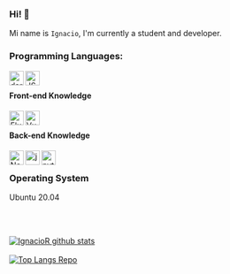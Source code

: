 ### Hi! 👋

Mi name is `Ignacio`, I'm currently a student and developer.

### Programming Languages:

<img align="left" alt="dart" height="26px" src="https://dart.dev/assets/logo_lockup_dart_horizontal-186d08217863a6ea400363df47d526f6dd89148e04cf2ce4de1718c5a212ee38.png" />
<img align="left" alt="JS" width=26px src="https://upload.wikimedia.org/wikipedia/commons/thumb/9/99/Unofficial_JavaScript_logo_2.svg/1200px-Unofficial_JavaScript_logo_2.svg.png" />

</br>

#### Front-end Knowledge

<img align="left" alt="Flutter" height=26px  src="https://user-images.githubusercontent.com/60929919/89158591-ff61ee80-d58b-11ea-9305-969d9e92363a.png" />
<img align="left" alt="Vue 3" height=26px  src="https://v3.vuejs.org/logo.png" />

</br>

#### Back-end Knowledge

<img align="left" alt="Node js" height="26px" src="https://cdn.pixabay.com/photo/2015/04/23/17/41/node-js-736399_960_720.png" />
<img align="left" alt="java" height="26px" src="https://elblogdecodigo.files.wordpress.com/2014/12/java_logo.png" />
<img align="left" alt="python" height="26px" src="https://encrypted-tbn0.gstatic.com/images?q=tbn:ANd9GcR4BJMGB3mCKCTG6uBTd5tEZ5lXzNJ9ONQ1vA&usqp=CAU" />

</br>

### Operating System

Ubuntu 20.04

</br>
</br>

[![IgnacioR github stats](https://github-readme-stats.vercel.app/api?username=jibaru&count_private=true&theme=buefy&show_icons=true&locale=ES)](https://github.com/jibaru)
</br>
</br>
[![Top Langs Repo](https://github-readme-stats.vercel.app/api/top-langs/?username=jibaru&layout=compact&locale=ES)](https://github.com/jibaru/)
